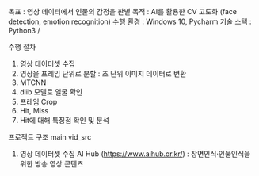목표 : 영상 데이터에서 인물의 감정을 판별
목적 : AI를 활용한 CV 고도화 (face detection, emotion recognition)
수행 환경 : Windows 10, Pycharm
기술 스택 : Python3 / 

수행 절차
  1. 영상 데이터셋 수집
  2. 영상을 프레임 단위로 분할 : 초 단위 이미지 데이터로 변환
  3. MTCNN 
  4. dlib 모델로 얼굴 확인
  5. 프레임 Crop
  6. Hit, Miss
  7. Hit에 대해 특징점 확인 및 분석

프로젝트 구조
main
  vid_src
  


1. 영상 데이터셋 수집
  AI Hub (https://www.aihub.or.kr/) : 장면인식‧인물인식을 위한 방송 영상 콘텐츠
